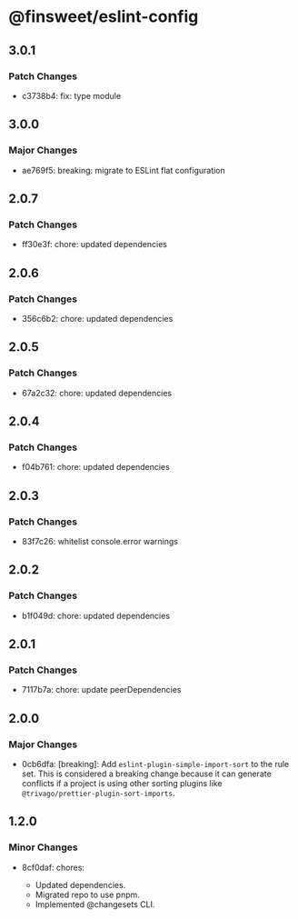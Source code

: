 # @finsweet/eslint-config

## 3.0.1

### Patch Changes

- c3738b4: fix: type module

## 3.0.0

### Major Changes

- ae769f5: breaking: migrate to ESLint flat configuration

## 2.0.7

### Patch Changes

- ff30e3f: chore: updated dependencies

## 2.0.6

### Patch Changes

- 356c6b2: chore: updated dependencies

## 2.0.5

### Patch Changes

- 67a2c32: chore: updated dependencies

## 2.0.4

### Patch Changes

- f04b761: chore: updated dependencies

## 2.0.3

### Patch Changes

- 83f7c26: whitelist console.error warnings

## 2.0.2

### Patch Changes

- b1f049d: chore: updated dependencies

## 2.0.1

### Patch Changes

- 7117b7a: chore: update peerDependencies

## 2.0.0

### Major Changes

- 0cb6dfa: [breaking]: Add `eslint-plugin-simple-import-sort` to the rule set.
  This is considered a breaking change because it can generate conflicts if a project is using other sorting plugins like `@trivago/prettier-plugin-sort-imports`.

## 1.2.0

### Minor Changes

- 8cf0daf: chores:

  - Updated dependencies.
  - Migrated repo to use pnpm.
  - Implemented @changesets CLI.
